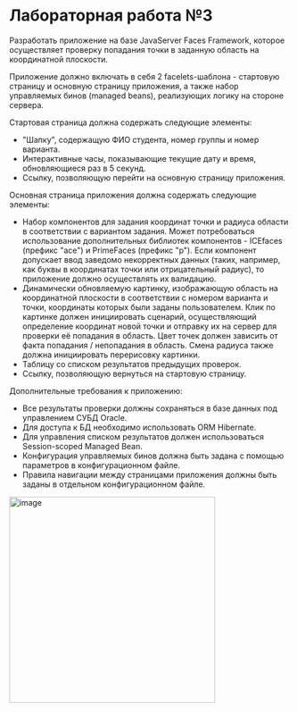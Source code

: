 # Лабораторная работа №3

Разработать приложение на базе JavaServer Faces Framework, которое осуществляет проверку попадания точки в заданную область на координатной плоскости.

Приложение должно включать в себя 2 facelets-шаблона - стартовую страницу и основную страницу приложения, а также набор управляемых бинов (managed beans), реализующих логику на стороне сервера.

Стартовая страница должна содержать следующие элементы:

* "Шапку", содержащую ФИО студента, номер группы и номер варианта.
* Интерактивные часы, показывающие текущие дату и время, обновляющиеся раз в 5 секунд.
* Ссылку, позволяющую перейти на основную страницу приложения.

Основная страница приложения должна содержать следующие элементы:

* Набор компонентов для задания координат точки и радиуса области в соответствии с вариантом задания. Может потребоваться использование дополнительных библиотек компонентов - ICEfaces (префикс "ace") и PrimeFaces (префикс "p"). Если компонент допускает ввод заведомо некорректных данных (таких, например, как буквы в координатах точки или отрицательный радиус), то приложение должно осуществлять их валидацию.
* Динамически обновляемую картинку, изображающую область на координатной плоскости в соответствии с номером варианта и точки, координаты которых были заданы пользователем. Клик по картинке должен инициировать сценарий, осуществляющий определение координат новой точки и отправку их на сервер для проверки её попадания в область. Цвет точек должен зависить от факта попадания / непопадания в область. Смена радиуса также должна инициировать перерисовку картинки.
* Таблицу со списком результатов предыдущих проверок.
* Ссылку, позволяющую вернуться на стартовую страницу.

Дополнительные требования к приложению:

* Все результаты проверки должны сохраняться в базе данных под управлением СУБД Oracle.
* Для доступа к БД необходимо использовать ORM Hibernate.
* Для управления списком результатов должен использоваться Session-scoped Managed Bean.
* Конфигурация управляемых бинов должна быть задана с помощью параметров в конфигурационном файле.
* Правила навигации между страницами приложения должны быть заданы в отдельном конфигурационном файле.

<img width="369" alt="image" src="https://github.com/Arden30/WebLab3/assets/102998182/6047b365-34d9-4749-be4f-d1fdd14796ad">
